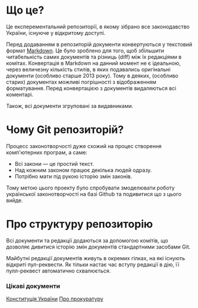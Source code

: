 # Що це?

Це експерементальний репозиторії, в якому зібрано все законодавство України, існуюче у відкритому доступі.

Перед додаванням в репозиторій документи конвертуються у текстовий формат [Markdown](http://daringfireball.net/projects/markdown/). Це було зроблено для того, щоб збільшити читабельність самих документів та різниць (diff) між їх редакціями в комітах. Конвертація в Markdown на данний момент не є ідеальною, через величезну кількість стилів, в яких подавались оригінальні документи (особливо старше 2013 року). Тому в деяких, (особливо старих) документах можливі погрішності з відображенням форматування. Перед конвертацією з документів видаляються всі коментарі.

Також, всі документи згруповані за видавниками.

# Чому Git репозиторій?

Процесс законотворчості дуже схожий на процес створення комп'ютерних програм, а саме:

- Всі закони — це простий текст.
- Над кожним законом працює декілька людей одразу.
- Потрібно мати під рукою історію змін законів.

Тому метою цього проекту було спробувати змоделювати роботу української законотворчості на базі Github та подивитися що з цього вийде.
 
# Про структуру репозиторію

Всі документи та редакції додаються за допомогою комітів, що дозволяє дивитися історію змін документів стандартними засобами Git.

Майбутні редакції документів живуть в окремих гілках, на які існують відкриті пул-реквести. Як тільки настає час вступу редакції в дію, її пулл-реквест автоматично схвалюється.

### Цікаві документи

[Конституція України](/RadaData/zakon/blob/master/Верховна%20Рада/Верховна%20Рада%20України/254к/96-вр.md)
[Про прокуратуру](/RadaData/zakon/blob/master/Верховна%20Рада/Верховна%20Рада%20України/1789-12.md)